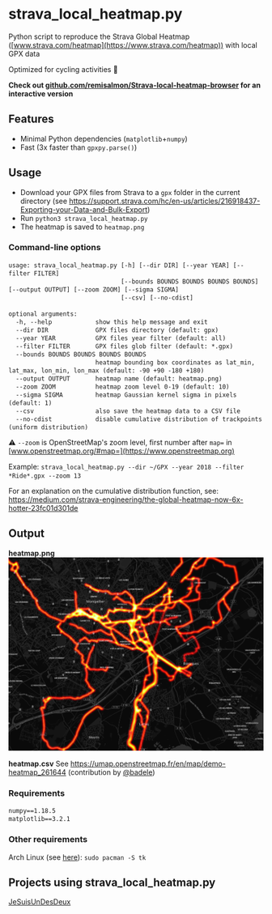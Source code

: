 # strava_local_heatmap.py

Python script to reproduce the Strava Global Heatmap ([www.strava.com/heatmap](https://www.strava.com/heatmap)) with local GPX data

Optimized for cycling activities :bicyclist:

**Check out [github.com/remisalmon/Strava-local-heatmap-browser](https://github.com/remisalmon/Strava-local-heatmap-browser) for an interactive version**

## Features

* Minimal Python dependencies (`matplotlib`+`numpy`)
* Fast (3x faster than `gpxpy.parse()`)

## Usage

* Download your GPX files from Strava to a `gpx` folder in the current directory
(see https://support.strava.com/hc/en-us/articles/216918437-Exporting-your-Data-and-Bulk-Export)
* Run `python3 strava_local_heatmap.py`
* The heatmap is saved to `heatmap.png`

### Command-line options

```
usage: strava_local_heatmap.py [-h] [--dir DIR] [--year YEAR] [--filter FILTER]
                               [--bounds BOUNDS BOUNDS BOUNDS BOUNDS] [--output OUTPUT] [--zoom ZOOM] [--sigma SIGMA]
                               [--csv] [--no-cdist]

optional arguments:
  -h, --help            show this help message and exit
  --dir DIR             GPX files directory (default: gpx)
  --year YEAR           GPX files year filter (default: all)
  --filter FILTER       GPX files glob filter (default: *.gpx)
  --bounds BOUNDS BOUNDS BOUNDS BOUNDS
                        heatmap bounding box coordinates as lat_min, lat_max, lon_min, lon_max (default: -90 +90 -180 +180)
  --output OUTPUT       heatmap name (default: heatmap.png)
  --zoom ZOOM           heatmap zoom level 0-19 (default: 10)
  --sigma SIGMA         heatmap Gaussian kernel sigma in pixels (default: 1)
  --csv                 also save the heatmap data to a CSV file
  --no-cdist            disable cumulative distribution of trackpoints (uniform distribution)
```

 :warning: `--zoom` is OpenStreetMap's zoom level, first number after `map=` in [www.openstreetmap.org/#map=](https://www.openstreetmap.org)

Example:
`strava_local_heatmap.py --dir ~/GPX --year 2018 --filter *Ride*.gpx --zoom 13`

For an explanation on the cumulative distribution function, see:
https://medium.com/strava-engineering/the-global-heatmap-now-6x-hotter-23fc01d301de

## Output

**heatmap.png**
![heatmap_zoom.png](output_heatmap.png)

**heatmap.csv**
See https://umap.openstreetmap.fr/en/map/demo-heatmap_261644 (contribution by [@badele](https://github.com/badele))

### Requirements

```
numpy==1.18.5
matplotlib==3.2.1
```

### Other requirements

Arch Linux (see [here](https://github.com/remisalmon/strava-local-heatmap/pull/3#issuecomment-443541311)): `sudo pacman -S tk`

## Projects using strava_local_heatmap.py

[JeSuisUnDesDeux](https://gitlab.com/JeSuisUnDesDeux/jesuisundesdeux/tree/master/datas/traces)
